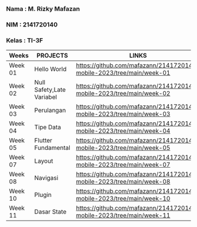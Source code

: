 ### Nama  : M. Rizky Mafazan
### NIM   : 2141720140
### Kelas : TI-3F

|Weeks           |PROJECTS                       |LINKS                        |
|----------------|-------------------------------|-----------------------------|
|Week 01         |Hello World                    |https://github.com/mafazann/2141720140-mobile-2023/tree/main/week-01                          
|Week 02         |Null Safety,Late Variabel      |https://github.com/mafazann/2141720140-mobile-2023/tree/main/week-02                             
|Week 03         |Perulangan                     |https://github.com/mafazann/2141720140-mobile-2023/tree/main/week-03                             
|Week 04         |Tipe Data                      |https://github.com/mafazann/2141720140-mobile-2023/tree/main/week-04                             
|Week 05         |Flutter Fundamental            |https://github.com/mafazann/2141720140-mobile-2023/tree/main/week-05      
|Week 07         |Layout                         |https://github.com/mafazann/2141720140-mobile-2023/tree/main/week-07
|Week 08         |Navigasi                       |https://github.com/mafazann/2141720140-mobile-2023/tree/main/week-08
|Week 10         |Plugin                         |https://github.com/mafazann/2141720140-mobile-2023/tree/main/week-10
|Week 11         |Dasar State                    |https://github.com/mafazann/2141720140-mobile-2023/tree/main/week-11

